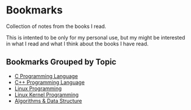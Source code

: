# Bookmarks

Collection of notes from the books I read.

This is intented to be only for my personal use,
but my might be interested in what I read and
what I think about the books I have read.

## Bookmarks Grouped by Topic

* [C Programming Language](c.md)
* [C++ Programming Language](cpp.md)
* [Linux Programming](linux-programming.md)
* [Linux Kernel Programming](linux-kernel.md)
* [Algorithms & Data Structure](algorithms.md)


